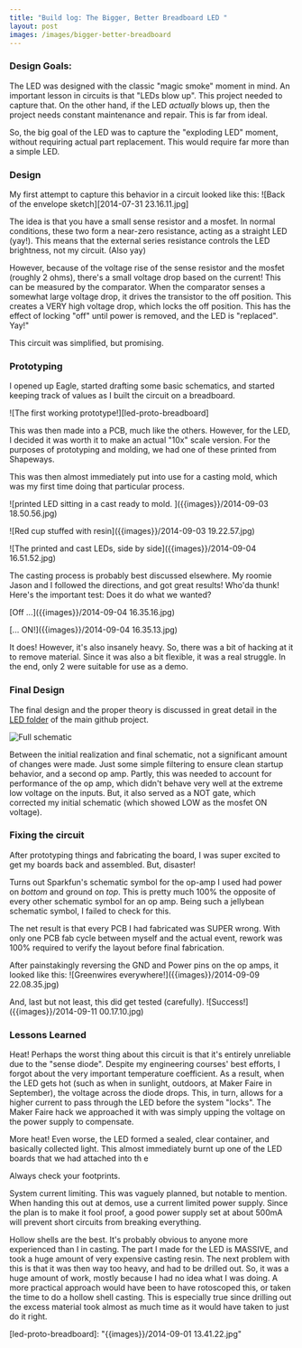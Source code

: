 ```yaml
---
title: "Build log: The Bigger, Better Breadboard LED "
layout: post
images: /images/bigger-better-breadboard
---
```


### Design Goals:
The LED was designed with the classic "magic smoke" moment in mind. An important lesson in circuits is that "LEDs blow up". This project needed to capture that. On the other hand, if the LED _actually_ blows up, then the project needs constant maintenance and repair. This is far from ideal. 

So, the big goal of the LED was to capture the "exploding LED" moment, without requiring actual part replacement. This would require far more than a simple LED.

### Design
My first attempt to capture this behavior in a circuit looked like this:
![Back of the envelope sketch][2014-07-31 23.16.11.jpg]

The idea is that you have a small sense resistor and a mosfet. In normal conditions, these two form a near-zero resistance, acting as a straight LED (yay!). This means that the external series resistance controls the LED brightness, not my circuit. (Also yay)

However, because of the voltage rise of the sense resistor and the mosfet (roughly 2 ohms), there's a small voltage drop based on the current! This can be measured by the comparator. When the comparator senses a somewhat large voltage drop, it drives the transistor to the off position. This creates a VERY high voltage drop, which locks the off position. This has the effect of locking "off" until power is removed, and the LED is "replaced". Yay!"

This circuit was simplified, but promising.

### Prototyping
I opened up Eagle, started drafting some basic schematics, and started keeping track of values as I built the circuit on a breadboard. 

![The first working prototype!][led-proto-breadboard]

This was then made into a PCB, much like the others. However, for the LED, I decided it was worth it to make an actual "10x" scale version. For the purposes of prototyping and molding, we had one of these printed from Shapeways. 

This was then almost immediately put into use for a casting mold, which was my first time doing that particular process. 

![printed LED sitting in a cast ready to mold. ]({{images}}/2014-09-03 18.50.56.jpg)

![Red cup stuffed with resin]({{images}}/2014-09-03 19.22.57.jpg)

![The printed and cast LEDs, side by side]({{images}}/2014-09-04 16.51.52.jpg)

The casting process is probably best discussed elsewhere. My roomie Jason and I followed the directions, and got great results! Who'da thunk! Here's the important test: Does it do what we wanted?

[Off ...]({{images}}/2014-09-04 16.35.16.jpg)

[... ON!]({{images}}/2014-09-04 16.35.13.jpg)

It does! However, it's also insanely heavy. So, there was a bit of hacking at it to remove material. Since it was also a bit flexible, it was a real struggle. In the end, only 2 were suitable for use as a demo. 

### Final Design 
The final design and the proper theory is discussed in great detail in the [LED folder](https://github.com/tekdemo/bigger-better-breadboard/tree/master/LEDs) of the main github project. 

![Full schematic](https://github.com/tekdemo/bigger-better-breadboard/raw/master/LEDs/schematic.png)

Between the initial realization and final schematic, not a significant amount of changes were made. Just some simple filtering to ensure clean startup behavior, and a second op amp. Partly, this was needed to account for performance of the op amp, which didn't behave very well at the extreme low voltage on the inputs. But, it also served as a NOT gate, which corrected my initial schematic (which showed LOW as the mosfet ON voltage).  

### Fixing the circuit
After prototyping things and fabricating the board, I was super excited to get my boards back and assembled. But, disaster! 

Turns out Sparkfun's schematic symbol for the op-amp I used had power on _bottom_ and ground on _top_. This is pretty much 100% the opposite of every other schematic symbol for an op amp. Being such a jellybean schematic symbol, I failed to check for this. 

The net result is that every PCB I had fabricated was SUPER wrong. With only one PCB fab cycle between myself and the actual event, rework was 100% required to verify the layout before final fabrication. 

After painstakingly reversing the GND and Power pins on the op amps, it looked like this:
![Greenwires everywhere!]({{images}}/2014-09-09 22.08.35.jpg)

And, last but not least, this did get tested (carefully). 
![Success!]({{images}}/2014-09-11 00.17.10.jpg)

### Lessons Learned

Heat! Perhaps the worst thing about this circuit is that it's entirely unreliable due to the "sense diode". Despite my engineering courses' best efforts, I forgot about the very important temperature coefficient. As a result, when the LED gets hot (such as when in sunlight, outdoors, at Maker Faire in September), the voltage across the diode drops. This, in turn, allows for a higher current to pass through the LED before the system "locks". The Maker Faire hack we approached it with was simply upping the voltage on the power supply to compensate. 

More heat! Even worse, the LED formed a sealed, clear container, and basically collected light. This almost immediately burnt up one of the LED boards that we had attached into th e

Always check your footprints.

System current limiting. This was vaguely planned, but notable to mention. When handing this out at demos, use a current limited power supply. Since the plan is to make it fool proof, a good power supply set at about 500mA will prevent short circuits from breaking everything. 

Hollow shells are the best. It's probably obvious to anyone more experienced than I in casting. The part I made for the LED is MASSIVE, and took a huge amount of very expensive casting resin. The next problem with this is that it was then way too heavy, and had to be drilled out. So, it was a huge amount of work, mostly because I had no idea what I was doing. 
A more practical approach would have been to have rotoscoped this, or taken the time to do a hollow shell casting. This is especially true since drilling out the excess material took almost as much time as it would have taken to just do it right. 

[led-proto-breadboard]: "{{images}}/2014-09-01 13.41.22.jpg"

